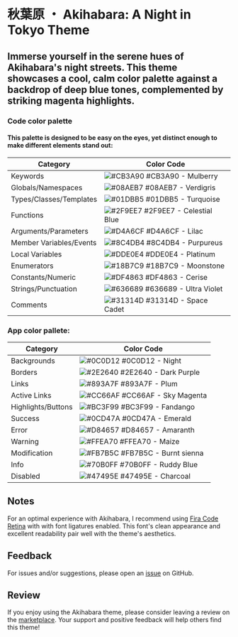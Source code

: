 # 秋葉原 ・ Akihabara: A Night in Tokyo Theme

## Immerse yourself in the serene hues of Akihabara's night streets. This theme showcases a cool, calm color palette against a backdrop of deep blue tones, complemented by striking magenta highlights.

### Code color palette

#### This palette is designed to be easy on the eyes, yet distinct enough to make different elements stand out:

| Category                   | Color Code                 |
|----------------------------|----------------------------|
| Keywords                   | ![#CB3A90](https://via.placeholder.com/15/CB3A90/000000?text=+) #CB3A90 - Mulberry |
| Globals/Namespaces         | ![#08AEB7](https://via.placeholder.com/15/08AEB7/000000?text=+) #08AEB7 - Verdigris |
| Types/Classes/Templates    | ![#01DBB5](https://via.placeholder.com/15/01DBB5/000000?text=+) #01DBB5 - Turquoise |
| Functions                  | ![#2F9EE7](https://via.placeholder.com/15/2F9EE7/000000?text=+) #2F9EE7 - Celestial Blue |
| Arguments/Parameters       | ![#D4A6CF](https://via.placeholder.com/15/D4A6CF/000000?text=+) #D4A6CF - Lilac |
| Member Variables/Events    | ![#8C4DB4](https://via.placeholder.com/15/8C4DB4/000000?text=+) #8C4DB4 - Purpureus |
| Local Variables            | ![#DDE0E4](https://via.placeholder.com/15/DDE0E4/000000?text=+) #DDE0E4 - Platinum |
| Enumerators                | ![#18B7C9](https://via.placeholder.com/15/18B7C9/000000?text=+) #18B7C9 - Moonstone |
| Constants/Numeric          | ![#DF4863](https://via.placeholder.com/15/DF4863/000000?text=+) #DF4863 - Cerise |
| Strings/Punctuation        | ![#636689](https://via.placeholder.com/15/636689/000000?text=+) #636689 - Ultra Violet |
| Comments                   | ![#31314D](https://via.placeholder.com/15/31314D/000000?text=+) #31314D - Space Cadet |

### App color pallete:

| Category              | Color Code                 |
|-----------------------|----------------------------|
| Backgrounds           | ![#0C0D12](https://via.placeholder.com/15/0C0D12/000000?text=+) #0C0D12 - Night |
| Borders               | ![#2E2640](https://via.placeholder.com/15/2E2640/000000?text=+) #2E2640 - Dark Purple |
| Links                 | ![#893A7F](https://via.placeholder.com/15/893A7F/000000?text=+) #893A7F - Plum |
| Active Links          | ![#CC66AF](https://via.placeholder.com/15/CC66AF/000000?text=+) #CC66AF - Sky Magenta |
| Highlights/Buttons    | ![#BC3F99](https://via.placeholder.com/15/BC3F99/000000?text=+) #BC3F99 - Fandango |
| Success               | ![#0CD47A](https://via.placeholder.com/15/0CD47A/000000?text=+) #0CD47A - Emerald |
| Error                 | ![#D84657](https://via.placeholder.com/15/D84657/000000?text=+) #D84657 - Amaranth |
| Warning               | ![#FFEA70](https://via.placeholder.com/15/FFEA70/000000?text=+) #FFEA70 - Maize |
| Modification          | ![#FB7B5C](https://via.placeholder.com/15/FB7B5C/000000?text=+) #FB7B5C - Burnt sienna |
| Info                  | ![#70B0FF](https://via.placeholder.com/15/70B0FF/000000?text=+) #70B0FF - Ruddy Blue |
| Disabled              | ![#47495E](https://via.placeholder.com/15/47495E/000000?text=+) #47495E - Charcoal |

## Notes
For an optimal experience with Akihabara, I recommend using [Fira Code Retina][fira_code_link] with with font ligatures enabled. This font's clean appearance and excellent readability pair well with the theme's aesthetics.

## Feedback

For issues and/or suggestions, please open an [issue][issue_link] on GitHub.

## Review
If you enjoy using the Akihabara theme, please consider leaving a review on the [marketplace][marketplace_link]. Your support and positive feedback will help others find this theme!

[fira_code_link]: https://github.com/tonsky/FiraCode 'FiraCode GitHub repository page'
[issue_link]: https://github.com/justinlavi/Akihabara/issues 'GitHub issue page'
[marketplace_link]: https://marketplace.visualstudio.com/items?itemName=justin-lavi.akihabara 'Visual Studio Marketplace page'
